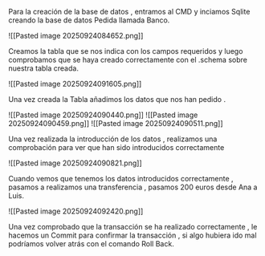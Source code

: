 
Para la creación de la base de datos , entramos al CMD  y inciamos Sqlite creando la base de datos Pedida llamada Banco.

![[Pasted image 20250924084652.png]]

Creamos la tabla que se nos indica con los campos requeridos  y luego comprobamos que se haya creado correctamente con el .schema sobre nuestra tabla creada.

![[Pasted image 20250924091605.png]]


Una vez creada la Tabla añadimos los datos  que nos han pedido .

![[Pasted image 20250924090440.png]]
![[Pasted image 20250924090459.png]]
![[Pasted image 20250924090511.png]]

Una vez realizada la introducción de los datos , realizamos una comprobación para ver que han sido introducidos correctamente

![[Pasted image 20250924090821.png]]



Cuando vemos que tenemos los datos introducidos correctamente , pasamos a realizamos una transferencia , pasamos 200 euros desde Ana a Luis.

![[Pasted image 20250924092420.png]]

Una vez comprobado que la transacción se ha realizado correctamente , le hacemos un Commit  para  confirmar la transacción , si algo hubiera ido mal  podríamos volver atrás con el comando Roll Back.



